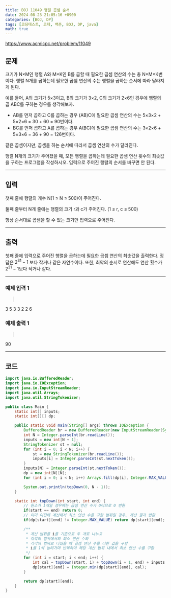 ```yaml
---
title: BOJ 11049 행렬 곱셈 순서
date: 2024-08-23 21:05:16 +0900
categories: [BOJ, DP]
tags: [코딩테스트, 코테, 백준, BOJ, DP, java]
math: true
---
```


<https://www.acmicpc.net/problem/11049>

## 문제
크기가 N×M인 행렬 A와 M×K인 B를 곱할 때 필요한 곱셈 연산의 수는 총 N×M×K번이다. 행렬 N개를 곱하는데 필요한 곱셈 연산의 수는 행렬을 곱하는 순서에 따라 달라지게 된다.

예를 들어, A의 크기가 5×3이고, B의 크기가 3×2, C의 크기가 2×6인 경우에 행렬의 곱 ABC를 구하는 경우를 생각해보자.
- AB를 먼저 곱하고 C를 곱하는 경우 (AB)C에 필요한 곱셈 연산의 수는 5×3×2 + 5×2×6 = 30 + 60 = 90번이다.
- BC를 먼저 곱하고 A를 곱하는 경우 A(BC)에 필요한 곱셈 연산의 수는 3×2×6 + 5×3×6 = 36 + 90 = 126번이다.

같은 곱셈이지만, 곱셈을 하는 순서에 따라서 곱셈 연산의 수가 달라진다.

행렬 N개의 크기가 주어졌을 때, 모든 행렬을 곱하는데 필요한 곱셈 연산 횟수의 최솟값을 구하는 프로그램을 작성하시오. 입력으로 주어진 행렬의 순서를 바꾸면 안 된다.

---
## 입력
첫째 줄에 행렬의 개수 N(1 ≤ N ≤ 500)이 주어진다.

둘째 줄부터 N개 줄에는 행렬의 크기 r과 c가 주어진다. (1 ≤ r, c ≤ 500)

항상 순서대로 곱셈을 할 수 있는 크기만 입력으로 주어진다.

---
## 출력
첫째 줄에 입력으로 주어진 행렬을 곱하는데 필요한 곱셈 연산의 최솟값을 출력한다. 정답은 $2^{31}-1$ 보다 작거나 같은 자연수이다. 또한, 최악의 순서로 연산해도 연산 횟수가 $2^{31}-1$보다 작거나 같다.

---
### 예제 입력 1
> <pre>
3
5 3
3 2
2 6
> </pre>

### 예제 출력 1
> <pre>
90
> </pre>

---
## 코드

```java
import java.io.BufferedReader;
import java.io.IOException;
import java.io.InputStreamReader;
import java.util.Arrays;
import java.util.StringTokenizer;

public class Main {
    static int[] inputs;
    static int[][] dp;

    public static void main(String[] args) throws IOException {
        BufferedReader br = new BufferedReader(new InputStreamReader(System.in));
        int N = Integer.parseInt(br.readLine());
        inputs = new int[N + 1];
        StringTokenizer st = null;
        for (int i = 0; i < N; i++) {
            st = new StringTokenizer(br.readLine());
            inputs[i] = Integer.parseInt(st.nextToken());
        }
        inputs[N] = Integer.parseInt(st.nextToken());
        dp = new int[N][N];
        for (int i = 0; i < N; i++) Arrays.fill(dp[i], Integer.MAX_VALUE);

        System.out.println(topDown(0, N - 1));
    }

    static int topDown(int start, int end) {
        // 원소가 1개일 경우에는 곱셈 연산 수가 0이므로 0 반환
        if(start == end) return 0;
        // 이미 이전에 계산해서 최소 연산 수를 구한 범위일 경우, 계산 결과 반환
        if(dp[start][end] != Integer.MAX_VALUE) return dp[start][end];

        /**
         * 계산 범위를 i를 기준으로 두 개로 나누고
         * 각각의 범위에서의 최소 연산 수와
         * 각각의 범위로 나눴을 때 곱셈 연산 수를 더한 값을 구함
         * i를 1씩 늘려가며 반복하여 해당 계산 범위 내에서 최소 연산 수를 구함
         */
        for (int i = start; i < end; i++) {
            int cal = topDown(start, i) + topDown(i + 1, end) + inputs[start] * inputs[i + 1] * inputs[end + 1];
            dp[start][end] = Integer.min(dp[start][end], cal);
        }

        return dp[start][end];
    }
}
```
